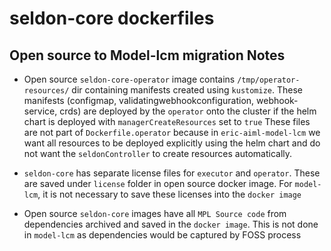 # seldon-core dockerfiles

## Open source to Model-lcm migration Notes

* Open source `seldon-core-operator` image contains `/tmp/operator-resources/` dir containing manifests created using `kustomize`.
  These manifests (configmap, validatingwebhookconfiguration, webhook-service, crds) are deployed by the `operator` onto the cluster if the helm chart is deployed with `managerCreateResources` set to `true`
  These files are not part of `Dockerfile.operator` because in `eric-aiml-model-lcm` we want all resources to be deployed explicitly using the helm chart and do not want the `seldonController` to create resources automatically.

* `seldon-core` has separate license files for `executor` and `operator`. These are saved under `license` folder in open source docker image.
   For `model-lcm`, it is not necessary to save these licenses into the `docker image`

* Open source `seldon-core` images have all `MPL Source code` from dependencies archived and saved in the `docker image`.
  This is not done in `model-lcm` as dependencies would be captured by FOSS process
